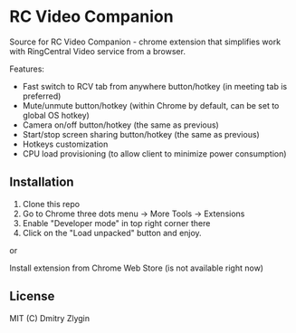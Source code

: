 # RC Video Companion

Source for RC Video Companion - chrome extension that simplifies work with RingCentral Video service from a browser.

Features:
 * Fast switch to RCV tab from anywhere button/hotkey (in meeting tab is preferred)
 * Mute/unmute button/hotkey (within Chrome by default, can be set to global OS hotkey)
 * Camera on/off button/hotkey (the same as previous)
 * Start/stop screen sharing button/hotkey (the same as previous)
 * Hotkeys customization
 * CPU load provisioning (to allow client to minimize power consumption)


## Installation

1. Clone this repo
2. Go to Chrome three dots menu -> More Tools -> Extensions
3. Enable "Developer mode" in top right corner there
4. Click on the "Load unpacked" button and enjoy.

or

Install extension from Chrome Web Store (is not available right now)


## License

MIT (C) Dmitry Zlygin
